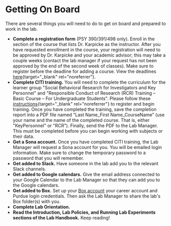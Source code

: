 # Getting On Board

There are several things you will need to do to get on board and prepared to work in the lab.  

- **Complete a registration form** (PSY 390/391/498 only). Enroll in the section of the course that lists Dr. Karpicke as the instructor. After you have requested enrollment in the course, your registration will need to be approved by Dr. Karpicke and your academic advisor; this may take a couple weeks (contact the lab manager if your request has not been approved by the end of the second week of classes). Make sure to register before the deadline for adding a course. View the deadlines [here](https://catalog.purdue.edu/preview_program.php?catoid=16&poid=27606){target="_blank" rel="noreferrer"}.
- **Complete CITI training.** You will need to complete the curriculum for the learner group "Social Behavioral Research for Investigators and Key Personnel" and "Responsible Conduct of Research (RCR) Training – Basic Course – For Undergraduate Students". Please follow these [instructions](https://www.irb.purdue.edu/docs/CITI%20Registration%20Instruction%20Sheet%20Revised%201.29.19.docx){target="_blank" rel="noreferrer"} to register and begin training. Once you have completed the training, save the completion report into a PDF file named “Last Name_First Name_CourseName” (use your name and the name of the completed course. That is, either "KeyPersonnel" or "RCR"). Finally, send the PDF to the Lab Manager. This must be completed before you can begin working with subjects or their data.
- **Get a Sona account.** Once you have completed CITI training, the Lab Manager will request a Sona account for you. You will be emailed login information. Make sure to change the temporary password to a password that you will remember.
- **Get added to Slack.** Have someone in the lab add you to the relevant Slack channels.
- **Get added to Google calendars.** Give the email address connected to your Google Calendar to the Lab Manager so that they can add you to the Google calendars.
- **Get added to Box.** Set up your [Box account](https://purdue.box.com) your career account and Purdue login credentials. Then ask the Lab Manager to share the lab's Box folder(s) with you.
- **Complete Lab Orientation.**
- **Read the Introduction, Lab Policies, and Running Lab Experiments sections of the Lab Handbook.** Keep reading!
 

